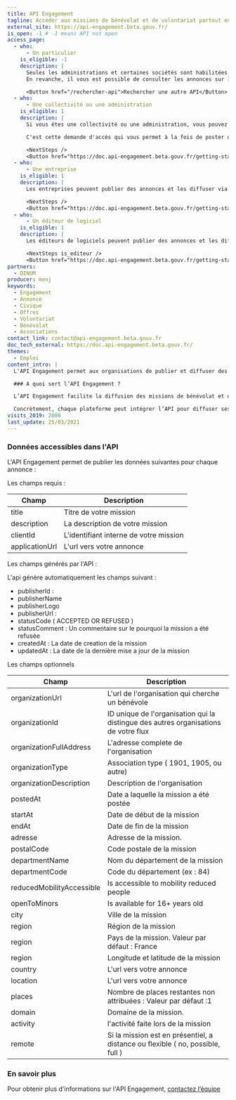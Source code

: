 ```yaml
---
title: API Engagement
tagline: Accéder aux missions de bénévolat et de volontariat partout en France
external_site: https://api-engagement.beta.gouv.fr/
is_open: -1 # -1 means API not open
access_page:
  - who:
      - Un particulier
    is_eligible: -1
    description: |
      Seules les administrations et certaines sociétés sont habilitées à publier leurs annonces sur l'API Engagement.
      En revanche, il vous est possible de consulter les annonces sur [JeVeuxAider.gouv.fr](https://www.jeveuxaider.gouv.fr/) ou [le portail Service Civique](https://www.service-civique.gouv.fr/jeunes-volontaires/?gclsrc=aw.ds)

      <Button href="/rechercher-api">Rechercher une autre API</Button>
  - who:
      - Une collectivité ou une administration
    is_eligible: 1
    description: |
      Si vous êtes une collectivité ou une administration, vous pouvez remplir une demande d’accès à l’API Engagement vous-même pour l'entité que vous représentez.

      C'est cette demande d'accès qui vous permet à la fois de poster des annonces, ou de diffuser un flux d'annonces.

      <NextSteps />
      <Button href="https://doc.api-engagement.beta.gouv.fr/getting-started/create-your-account">Demander un accès</Button>
  - who:
      - Une entreprise
    is_eligible: 1
    description: |
      Les entreprises peuvent publier des annonces et les diffuser via l'API Engagement.

      <NextSteps />
      <Button href="https://doc.api-engagement.beta.gouv.fr/getting-started/create-your-account">Demander un accès</Button>
  - who:
      - Un éditeur de logiciel
    is_eligible: 1
    description: |
      Les éditeurs de logiciels peuvent publier des annonces et les diffuser via l'API Engagement.

      <NextSteps is_editeur />
      <Button href="https://doc.api-engagement.beta.gouv.fr/getting-started/create-your-account">Demander un accès</Button>
partners:
  - DINUM
producer: menj
keywords:
  - Engagement
  - Annonce
  - Civique
  - Offres
  - Volontariat
  - Bénévolat
  - Associations
contact_link: contact@api-engagement.beta.gouv.fr
doc_tech_external: https://doc.api-engagement.beta.gouv.fr/
themes:
  - Emploi
content_intro: |
  L'API Engagement permet aux organisations de publier et diffuser des annonces de bénévolat et de volontariat.

  ### A quoi sert l’API Engagement ?

  L’API Engagement facilite la diffusion des missions de bénévolat et de volontariat partout en France. C’est un service public numérique gratuit qui permet aux plateformes d’engagement publiques et privées de mettre en commun leurs missions. L'API permet ainsi d'augmenter la visibilité des annonces et le taux d’occupation des places offertes aux potentiels bénévoles et volontaires.

  Concrètement, chaque plateforme peut intégrer l’API pour diffuser ses missions vers les autres plateformes partenaires d'une part, et récupérer les missions disponibles sur les autres plateformes selon des critères spécifiques comme la localisation, le domaine d’action, etc. Le tableau de bord de l’API permet à chaque partenaire de configurer les flux de missions entrant/sortant et de mesurer la contribution de chaque plateforme en missions et en trafic.
visits_2019: 2000
last_update: 25/03/2021
---
```


### Données accessibles dans l'API

L'API Engagement permet de publier les données suivantes pour chaque annonce :

Les champs requis :

| Champ          | Description                            |
| -------------- | -------------------------------------- |
| title          | Titre de votre mission                 |
| description    | La description de votre mission        |
| clientId       | L'identifiant interne de votre mission |
| applicationUrl | L'url vers votre annonce               |

Les champs générés par l'API :

L'api génère automatiquement les champs suivant :

- publisherId :
- publisherName
- publisherLogo
- publisherUrl :
- statusCode ( ACCEPTED OR REFUSED )
- statusComment : Un commentaire sur le pourquoi la mission a été refusée
- createdAt : La date de creation de la mission
- updatedAt : La date de la dernière mise a jour de la mission

Les champs optionnels

| Champ                     | Description                                                                         |
| ------------------------- | ----------------------------------------------------------------------------------- |
| organizationUrl           | L'url de l'organisation qui cherche un bénévole                                     |
| organizationId            | ID unique de l'organisation qui la distingue des autres organisations de votre flux |
| organizationFullAddress   | L'adresse complete de l'organisation                                                |
| organizationType          | Association type ( 1901, 1905, ou autre)                                            |
| organizationDescription   | Description de l'organisation                                                       |
| postedAt                  | Date a laquelle la mission a été postée                                             |
| startAt                   | Date de début de la mission                                                         |
| endAt                     | Date de fin de la mission                                                           |
| adresse                   | Adresse de la mission.                                                              |
| postalCode                | Code postale de la mission                                                          |
| departmentName            | Nom du département de la mission                                                    |
| departmentCode            | Code du département (ex : 84)                                                       |
| reducedMobilityAccessible | Is accessible to mobility reduced people                                            |
| openToMinors              | Is available for 16+ years old                                                      |
| city                      | Ville de la mission                                                                 |
| region                    | Région de la mission                                                                |
| region                    | Pays de la mission. Valeur par défaut : France                                      |
| region                    | Longitude et latitude de la mission                                                 |
| country                   | L'url vers votre annonce                                                            |
| location                  | L'url vers votre annonce                                                            |
| places                    | Nombre de places restantes non attribuées : Valeur par défaut :1                    |
| domain                    | Domaine de la mission.                                                              |
| activity                  | l'activité faite lors de la mission                                                 |
| remote                    | Si la mission est en présentiel, a distance ou flexible ( no, possible, full )      |

### En savoir plus

Pour obtenir plus d'informations sur l'API Engagement, [contactez l’équipe](mailto:contact@api-engagement.beta.gouv.fr)
